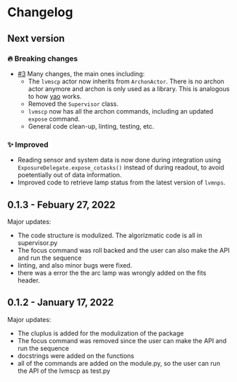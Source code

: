 # Changelog

## Next version

### 🔥 Breaking changes

* [#3](https://github.com/sdss/lvmscp/pull/3) Many changes, the main ones including:
    * The `lvmscp` actor now inherits from `ArchonActor`. There is no archon actor anymore and archon is only used as a library. This is analogous to how [yao](https://github.com/sdss/yao) works.
    * Removed the `Supervisor` class.
    * `lvmscp` now has all the archon commands, including an updated `expose` command.
    * General code clean-up, linting, testing, etc.

### ✨ Improved

* Reading sensor and system data is now done during integration using `ExposureDelegate.expose_cotasks()` instead of during readout, to avoid poetentially out of data information.
* Improved code to retrieve lamp status from the latest version of `lvmnps`.


## 0.1.3 - Febuary 27, 2022

Major updates:

- The code structure is modulized. The algorizmatic code is all in supervisor.py
- The focus command was roll backed and the user can also make the API and run the sequence
- linting, and also minor bugs were fixed.
- there was a error the the arc lamp was wrongly added on the fits header.


## 0.1.2 - January 17, 2022

Major updates:

- The cluplus is added for the modulization of the package
- The focus command was removed since the user can make the API and run the sequence
- docstrings were added on the functions
- all of the commands are added on the module.py, so the user can run the API of the
 lvmscp as test.py
